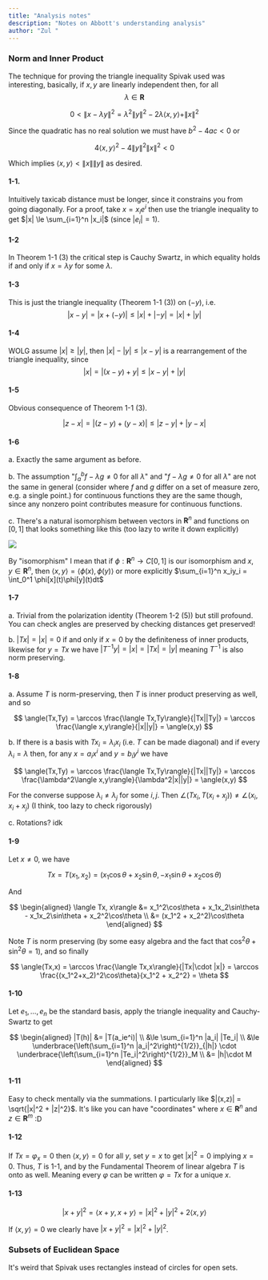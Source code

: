 ```yaml
---
title: "Analysis notes"
description: "Notes on Abbott's understanding analysis"
author: "Zul "
---
```


### Norm and Inner Product

The technique for proving the triangle inequality Spivak used was interesting, basically, if $x,y$ are linearly independent then, for all $$\lambda \in \mathbf{R}$$

$$\begin{equation}
0 \lt \|x - \lambda y\|^2 = \lambda^2 \|y\|^2 - 2\lambda \langle x,y\rangle + \|x\|^2
\end{equation}$$

Since the quadratic has no real solution we must have $b^2 - 4ac \lt 0$ or

$$
4\langle x,y\rangle^2 - 4\|y\|^2\|x\|^2 \lt 0
$$

Which implies $\langle x,y\rangle \lt \|x\|\|y\|$ as desired.

#### 1-1.

Intuitively taxicab distance must be longer, since it constrains you from going diagonally.
For a proof, take $x = x_ie^i$ then use the triangle inequality to get $|x| \le \sum_{i=1}^n |x_i|$ (since $|e_i|=1$).

#### 1-2

In Theorem 1-1 (3) the critical step is Cauchy Swartz, in which equality holds if and only if $x = \lambda y$ for some $\lambda$.

#### 1-3

This is just the triangle inequality (Theorem 1-1 (3)) on $(-y)$, i.e.
$$|x - y| = |x + (-y)| \le |x| + |-y| = |x| + |y|$$

#### 1-4

WOLG assume $|x| \ge |y|$, then $|x| - |y| \le |x-y|$ is a rearrangement of the triangle inequality, since
$$|x| = |(x - y) + y| \le |x-y| + |y|$$

#### 1-5

Obvious consequence of Theorem 1-1 (3).

$$
|z-x| = |(z-y) + (y-x)| \le |z-y| + |y-x|
$$

#### 1-6

a. Exactly the same argument as before.

b. The assumption "$\int_a^b f - \lambda g \ne 0$ for all $\lambda$" and "$f - \lambda g \ne 0$ for all $\lambda$" are not the same in general (consider where $f$ and $g$ differ on a set of measure zero, e.g. a single point.) for continuous functions they are the same though, since any nonzero point contributes measure for continuous functions.

c. There's a natural isomorphism between vectors in $\mathbf{R}^n$ and functions on $[0,1]$ that looks something like this (too lazy to write it down explicitly)

![](./images/isomorphism-Rn-C01.png)

By "isomorphism" I mean that if $\phi : \mathbf{R}^n \to C[0,1]$ is our isomorphism and $x,y \in \mathbf{R}^n$, then $\langle x,y\rangle = \langle \phi(x), \phi(y)\rangle$ or more explicitly $\sum_{i=1}^n x_iy_i = \int_0^1 \phi[x](t)\phi[y](t)dt$

#### 1-7

a. Trivial from the polarization identity (Theorem 1-2 (5)) but still profound. You can check angles are preserved by checking distances get preserved!

b. $|Tx| = |x| = 0$ if and only if $x = 0$ by the definiteness of inner products, likewise for $y = Tx$ we have $|T^{-1}y| = |x| = |Tx| = |y|$ meaning $T^{-1}$ is also norm preserving.

#### 1-8

a. Assume $T$ is norm-preserving, then $T$ is inner product preserving as well, and so

$$
\angle(Tx,Ty)
= \arccos \frac{\langle Tx,Ty\rangle}{|Tx||Ty|}
= \arccos \frac{\langle x,y\rangle}{|x||y|}
= \angle(x,y)
$$

b. If there is a basis with $Tx_i = \lambda_i x_i$ (i.e. $T$ can be made diagonal) and if every $\lambda_i = \lambda$ then, for any $x = a_ix^i$ and $y = b_iy^i$ we have

$$
\angle(Tx,Ty)
= \arccos \frac{\langle Tx,Ty\rangle}{|Tx||Ty|}
= \arccos \frac{\lambda^2\langle x,y\rangle}{\lambda^2|x||y|}
= \angle(x,y)
$$

For the converse suppose $\lambda_i \ne \lambda_j$ for some $i,j$. Then $\angle(Tx_i, T(x_i+x_j)) \ne \angle(x_i, x_i+x_j)$ (I think, too lazy to check rigorously)

c. Rotations? idk

#### 1-9

Let $x \ne 0$, we have

$$
Tx = T(x_1,x_2) = (x_1\cos\theta + x_2\sin\theta, -x_1 \sin\theta + x_2\cos\theta)
$$

And

$$
\begin{aligned}
\langle Tx, x\rangle
&= x_1^2\cos\theta + x_1x_2\sin\theta - x_1x_2\sin\theta + x_2^2\cos\theta \\
&= (x_1^2 + x_2^2)\cos\theta
\end{aligned}
$$

Note $T$ is norm preserving (by some easy algebra and the fact that $\cos^2\theta + \sin^2\theta = 1$), and so finally

$$
\angle(Tx,x)
= \arccos \frac{\langle Tx,x\rangle}{|Tx|\cdot |x|}
= \arccos \frac{(x_1^2+x_2)^2\cos\theta}{x_1^2 + x_2^2}
= \theta
$$

#### 1-10

Let $e_1,\dots,e_n$ be the standard basis, apply the triangle inequality and Cauchy-Swartz to get

$$
\begin{aligned}
|T(h)|
&= |T(a_ie^i)| \\
&\le \sum_{i=1}^n |a_i| |Te_i| \\
&\le
\underbrace{\left(\sum_{i=1}^n |a_i|^2\right)^{1/2}}_{|h|}
\cdot
\underbrace{\left(\sum_{i=1}^n |Te_i|^2\right)^{1/2}}_M \\
&= |h|\cdot M
\end{aligned}
$$

#### 1-11

Easy to check mentally via the summations. I particularly like $|(x,z)| = \sqrt{|x|^2 + |z|^2}$. It's like you can have "coordinates" where $x \in \mathbf{R}^n$ and $z \in \mathbf{R}^m$ :D

#### 1-12

If $Tx = \varphi_x = 0$ then $\langle x,y\rangle = 0$ for all $y$, set $y = x$ to get $|x|^2 = 0$ implying $x = 0$.
Thus, $T$ is 1-1, and by the Fundamental Theorem of linear algebra $T$ is onto as well.
Meaning every $\varphi$ can be written $\varphi = Tx$ for a unique $x$.

#### 1-13

$$
|x+y|^2 = \langle x+y,x+y\rangle = |x|^2 + |y|^2 + 2\langle x,y\rangle
$$

If $\langle x,y\rangle = 0$ we clearly have $|x+y|^2 = |x|^2+|y|^2$.

### Subsets of Euclidean Space

It's weird that Spivak uses rectangles instead of circles for open sets.
